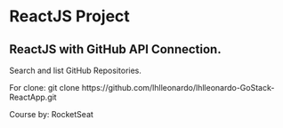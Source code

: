 <h1>ReactJS Project</h1>
<h2>ReactJS with GitHub API Connection.</h2>
<p>Search and list GitHub Repositories.</p>
<p>For clone: git clone https://github.com/lhlleonardo/lhlleonardo-GoStack-ReactApp.git</p>
<p>Course by: RocketSeat</p>